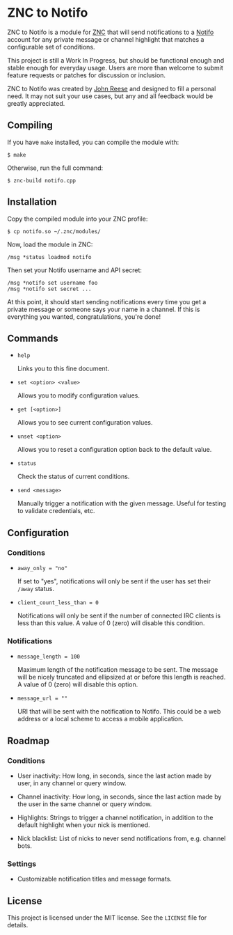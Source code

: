 ZNC to Notifo
=============

ZNC to Notifo is a module for [ZNC][] that will send notifications to a [Notifo][] account
for any private message or channel highlight that matches a configurable set of conditions.

This project is still a Work In Progress, but should be functional enough and stable enough
for everyday usage.  Users are more than welcome to submit feature requests or patches for
discussion or inclusion.

ZNC to Notifo was created by [John Reese](http://johnmreese.com) and designed to fill a
personal need.  It may not suit your use cases, but any and all feedback would be greatly
appreciated.


Compiling
---------

If you have `make` installed, you can compile the module with:

    $ make

Otherwise, run the full command:

    $ znc-build notifo.cpp


Installation
------------

Copy the compiled module into your ZNC profile:

    $ cp notifo.so ~/.znc/modules/

Now, load the module in ZNC:

    /msg *status loadmod notifo

Then set your Notifo username and API secret:

    /msg *notifo set username foo
	/msg *notifo set secret ...

At this point, it should start sending notifications every time you get a private message
or someone says your name in a channel.  If this is everything you wanted, congratulations,
you're done!


Commands
--------

*   `help`

    Links you to this fine document.

*   `set <option> <value>`

    Allows you to modify configuration values.

*   `get [<option>]`

    Allows you to see current configuration values.

*   `unset <option>`

    Allows you to reset a configuration option back to the default value.

*   `status`

    Check the status of current conditions.

*   `send <message>`

    Manually trigger a notification with the given message.  Useful for testing to validate
    credentials, etc.


Configuration
-------------

### Conditions

*   `away_only = "no"`

    If set to "yes", notifications will only be sent if the user has set their `/away` status.

*   `client_count_less_than = 0`

    Notifications will only be sent if the number of connected IRC clients is less than this
    value.  A value of 0 (zero) will disable this condition.


### Notifications

*   `message_length = 100`

    Maximum length of the notification message to be sent.  The message will be nicely
    truncated and ellipsized at or before this length is reached.  A value of 0 (zero) will
    disable this option.

*   `message_url = ""`

    URI that will be sent with the notification to Notifo.  This could be a web address or a
    local scheme to access a mobile application.


Roadmap
-------

### Conditions

*   User inactivity: How long, in seconds, since the last action made by user, in any
    channel or query window.

*   Channel inactivity: How long, in seconds, since the last action made by the user in
    the same channel or query window.

*   Highlights: Strings to trigger a channel notification, in addition to the default
    highlight when your nick is mentioned.

*   Nick blacklist: List of nicks to never send notifications from, e.g. channel bots.

### Settings

*   Customizable notification titles and message formats.


License
-------

This project is licensed under the MIT license.  See the `LICENSE` file for details.



[Notifo]: http://notifo.com "Notifo, Mobile Notifications for Everything"
[ZNC]: http://en.znc.in "ZNC, an advanced IRC bouncer"

<!-- vim:set ft= expandtab tabstop=4 shiftwidth=4: -->
